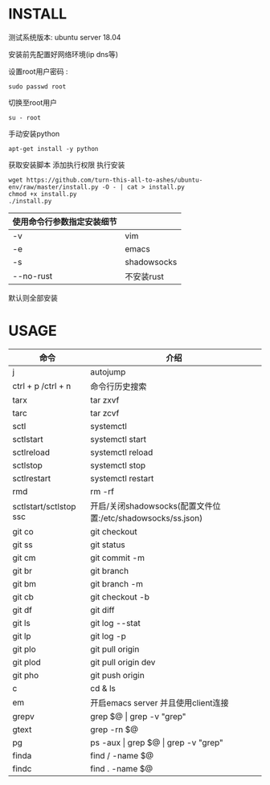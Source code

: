 # INSTALL

测试系统版本: ubuntu server 18.04  

安装前先配置好网络环境(ip dns等)

设置root用户密码 : 

```shell
sudo passwd root
```

切换至root用户

```shell
su - root
```

手动安装python

```shell
apt-get install -y python
```

获取安装脚本   添加执行权限   执行安装

```shell
wget https://github.com/turn-this-all-to-ashes/ubuntu-env/raw/master/install.py -O - | cat > install.py
chmod +x install.py
./install.py
```

| 使用命令行参数指定安装细节 |             |
| -------------------------- | ----------- |
| -v                         | vim         |
| -e                         | emacs       |
| -s                         | shadowsocks |
| --no-rust                  | 不安装rust  |

默认则全部安装

# USAGE

| 命令                   | 介绍                                                        |
| ---------------------- | ----------------------------------------------------------- |
| j                      | autojump                                                    |
| ctrl + p /ctrl + n     | 命令行历史搜索                                              |
| tarx                   | tar zxvf                                                    |
| tarc                   | tar zcvf                                                    |
| sctl                   | systemctl                                                   |
| sctlstart              | systemctl start                                             |
| sctlreload             | systemctl reload                                            |
| sctlstop               | systemctl stop                                              |
| sctlrestart            | systemctl restart                                           |
| rmd                    | rm -rf                                                      |
| sctlstart/sctlstop ssc | 开启/关闭shadowsocks(配置文件位置:/etc/shadowsocks/ss.json) |
| git co                 | git checkout                                                |
| git ss                 | git status                                                  |
| git cm                 | git commit -m                                               |
| git br                 | git branch                                                  |
| git bm                 | git branch -m                                               |
| git cb                 | git checkout -b                                             |
| git df                 | git diff                                                    |
| git ls                 | git log --stat                                              |
| git lp                 | git log -p                                                  |
| git plo                | git pull origin                                             |
| git plod               | git pull origin dev                                         |
| git pho                | git push origin                                             |
| c                      | cd & ls                                                     |
| em                     | 开启emacs server 并且使用client连接                         |
| grepv                  | grep $@ \| grep -v "grep"                                   |
| gtext                  | grep -rn $@                                                 |
| pg                     | ps -aux \| grep $@ \| grep -v "grep"                        |
| finda                  | find / -name $@                                             |
| findc                  | find . -name $@                                             |
